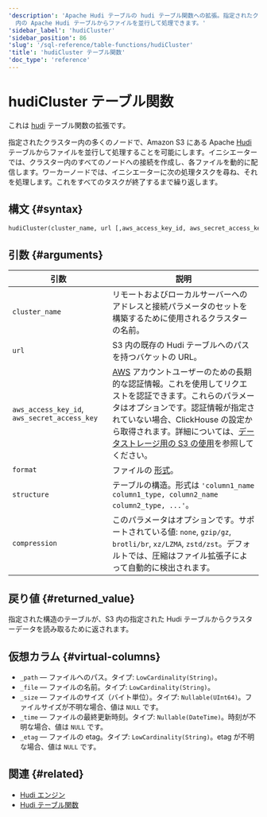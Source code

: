 ```yaml
---
'description': 'Apache Hudi テーブルの hudi テーブル関数への拡張。指定されたクラスタ内の多くのノードを使用して、Amazon S3
  内の Apache Hudi テーブルからファイルを並行して処理できます。'
'sidebar_label': 'hudiCluster'
'sidebar_position': 86
'slug': '/sql-reference/table-functions/hudiCluster'
'title': 'hudiCluster テーブル関数'
'doc_type': 'reference'
---
```



# hudiCluster テーブル関数

これは [hudi](sql-reference/table-functions/hudi.md) テーブル関数の拡張です。

指定されたクラスター内の多くのノードで、Amazon S3 にある Apache [Hudi](https://hudi.apache.org/) テーブルからファイルを並行して処理することを可能にします。イニシエーターでは、クラスター内のすべてのノードへの接続を作成し、各ファイルを動的に配信します。ワーカーノードでは、イニシエーターに次の処理タスクを尋ね、それを処理します。これをすべてのタスクが終了するまで繰り返します。

## 構文 {#syntax}

```sql
hudiCluster(cluster_name, url [,aws_access_key_id, aws_secret_access_key] [,format] [,structure] [,compression])
```

## 引数 {#arguments}

| 引数                                        | 説明                                                                                                                                                                                                                                                                                                                                                                            |
|---------------------------------------------|----------------------------------------------------------------------------------------------------------------------------------------------------------------------------------------------------------------------------------------------------------------------------------------------------------------------------------------------------------------------------------|
| `cluster_name`                              | リモートおよびローカルサーバーへのアドレスと接続パラメータのセットを構築するために使用されるクラスターの名前。                                                                                                                                                                                                                                                                      |
| `url`                                       | S3 内の既存の Hudi テーブルへのパスを持つバケットの URL。                                                                                                                                                                                                                                                                                                                        |
| `aws_access_key_id`, `aws_secret_access_key` | [AWS](https://aws.amazon.com/) アカウントユーザーのための長期的な認証情報。これを使用してリクエストを認証できます。これらのパラメータはオプションです。認証情報が指定されていない場合、ClickHouse の設定から取得されます。詳細については、[データストレージ用の S3 の使用](/engines/table-engines/mergetree-family/mergetree.md/#table_engine-mergetree-s3)を参照してください。   |
| `format`                                    | ファイルの [形式](/interfaces/formats)。                                                                                                                                                                                                                                                                                                                               |
| `structure`                                 | テーブルの構造。形式は `'column1_name column1_type, column2_name column2_type, ...'`。                                                                                                                                                                                                                                                                                    |
| `compression`                               | このパラメータはオプションです。サポートされている値: `none`, `gzip/gz`, `brotli/br`, `xz/LZMA`, `zstd/zst`。デフォルトでは、圧縮はファイル拡張子によって自動的に検出されます。                                                                                                                                                                                                              |

## 戻り値 {#returned_value}

指定された構造のテーブルが、S3 内の指定された Hudi テーブルからクラスターデータを読み取るために返されます。

## 仮想カラム {#virtual-columns}

- `_path` — ファイルへのパス。タイプ: `LowCardinality(String)`。
- `_file` — ファイルの名前。タイプ: `LowCardinality(String)`。
- `_size` — ファイルのサイズ（バイト単位）。タイプ: `Nullable(UInt64)`。ファイルサイズが不明な場合、値は `NULL` です。
- `_time` — ファイルの最終更新時刻。タイプ: `Nullable(DateTime)`。時刻が不明な場合、値は `NULL` です。
- `_etag` — ファイルの etag。タイプ: `LowCardinality(String)`。etag が不明な場合、値は `NULL` です。

## 関連 {#related}

- [Hudi エンジン](engines/table-engines/integrations/hudi.md)
- [Hudi テーブル関数](sql-reference/table-functions/hudi.md)
